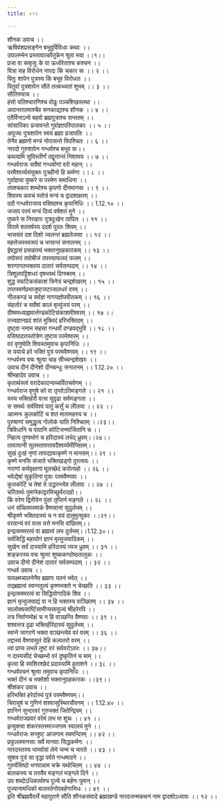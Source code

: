 ```yaml
---
title: ०१२

---
```

शौनक उवाच ।।  
ऋषिवंशप्रसङ्गेन बभूवुर्विविधाः कथाः ।।  
उपालम्भेन प्रस्तावात्कौतुकेन श्रुता मया ।।१।।  
प्रजा वा ससृजुः के वा ऊर्ध्वरेताश्च कश्चन ।।  
पित्रा सह विरोधेन नारदः किं चकार सः ।। २ ।।  
पितुः शापेन पुत्रस्य किं बभूव विरोधतः ।।  
पितुर्वा पुत्रशापेन सौते तत्कथ्यतां शुभम् ।। ३ ।।  
सौतिरुवाच ।।  
हंसो यतिश्चारणिश्च वोढुः पञ्चशिखस्तथा ।।  
अपान्तरतमाश्चैव सनकाद्याश्च शौनक ।। ४ ।।  
एतैर्विनाऽन्ये बहवो ब्रह्मपुत्राश्च सन्ततम् ।।  
सांसारिकाः प्रजावन्तो गुर्वाज्ञापरिपालकाः ।। ५ ।।  
अपूज्यः पुत्रशापेन स्वयं ब्रह्मा प्रजापतिः ।।  
तेनैव ब्रह्मणो मन्त्रं नोपासन्ते विपश्चितः ।। ६ ।।  
नारदो गुरुशापेन गन्धर्वश्च बभूव सः।।  
कथयामि सुविस्तीर्णं तद्वृत्तान्तं निशामय ।। ७ ।।  
गन्धर्वराजः सर्वेषां गन्धर्वाणां वरो महान् ।।  
परमैश्वर्य्यसंयुक्तः पुत्रहीनो हि कर्मणा ।। ८ ।।  
गुर्वाज्ञया पुष्करे स परमेण समाधिना ।।  
तपश्चकार शम्भोश्च कृपणो दीनमानसः ।। ९ ।।  
शिवस्य कवचं स्तोत्रं मन्त्रं च द्वादशाक्षरम् ।।  
ददौ गन्धर्वराजाय वसिष्ठश्च कृपानिधिः ।। 1.12.१० ।।  
जजाप परमं मन्त्रं दिव्यं वर्षशतं मुने ।।  
पुष्करे स निराहारः पुत्रदुःखेन तापितः ।। ११ ।।  
विरामे शतवर्षस्य ददर्श पुरतः शिवम् ।।  
भासयंतं दश दिशो ज्वलन्तं ब्रह्मतेजसा ।। १२ ।।  
महत्तेजस्स्वरूपं च भगवन्तं सनातनम् ।।  
ईषद्धासं प्रसन्नास्यं भक्तानुग्रहकारकम् ।। १३ ।।  
तपोरूपं तपोबीजं तपस्याफलदं फलम् ।।  
शरणागतभक्ताय दातारं सर्वसम्पदाम् ।। १४ ।।  
त्रिशूलपट्टिशधरं वृषभस्थं दिगम्बरम् ।।  
शुद्ध स्फटिकसंकाशं त्रिनेत्रं चन्द्रशेखरम् ।। १५ ।।  
तप्तस्वर्णप्रभाजुष्टजटाजालधरं वरम् ।।  
नीलकण्डं च सर्वज्ञं नागयज्ञोपवीतकम् ।। १६ ।।  
संहर्तारं च सर्वेषां कालं मृत्युंजयं परम् ।।  
ग्रीष्ममध्याह्नमार्त्तण्डकोटिसंकाशमीश्वरम् ।। १७ ।।  
तत्त्वज्ञानप्रदं शांतं मुक्तिदं हरिभक्तिदम् ।।  
दृष्ट्वा ननाम सहसा गन्धर्वो दण्डवद्भुवि ।। १८ ।।  
वसिष्ठदत्तस्तोत्रेण तुष्टाव परमेश्वरम् ।।  
वरं वृणुष्वेति शिवस्तमुवाच कृपानिधिः ।।  
स ययाचे हरे भक्तिं पुत्रं परमवैष्णवम् ।। १९ ।।  
गन्धर्वस्य वचः श्रुत्वा चाह सीच्चन्द्रशेखरः ।।  
उवाच दीनं दीनेशो दीनबन्धुः सनातनम् ।। 1.12.२० ।।  
श्रीमहादेव उवाच ।।  
कृतार्थस्त्वं वरादेकादन्यच्चर्वितचर्वणम् ।।  
गन्धर्वराज वृणुषे को वा तृप्तोऽतिमङ्गले ।। २१ ।।  
यस्य भक्तिर्हरौ वत्स सुदृढा सर्वमङ्गला ।।  
स समर्थः सर्वविश्वं पातुं कर्त्तुं च लीलया ।। २२ ।।  
आत्मनः कुलकोटिं च शतं मातामहस्य च ।।  
पुरुषाणां समुद्धृत्य गोलोकं याति निश्चितम् ।।२३।।  
त्रिविधानि च पापानि कोटिजन्मार्जितानि च ।।  
निहत्य पुण्यभोगं च हरिदास्यं लभेद् ध्रुवम्।।२४।।  
तावत्पत्नी सुतस्तावत्तावदैश्वर्य्यमीप्सितम्।।  
सुखं दुःखं नृणां तावद्यावत्कृष्णे न मानसम्।। २९ ।।  
कृष्णे मनसि संजाते भक्तिखड्गो दुरत्ययः ।।  
नराणां कर्मवृक्षाणां मूलच्छेदं करोत्यहो ।। २६ ।।  
भवेद्येषां सुकृतिनां पुत्राः परमवैष्णवाः ।।  
कुलकोटिं च तेषां ते उद्धरन्त्येव लीलया ।। २७ ।।  
चरितार्थः पुमानेकाद्वरमिच्छुर्वरादहो।।  
किं वरेण द्वितीयेन पुंसां तृप्तिर्न मङ्गले ।। २८ ।।  
धनं संचितमस्माकं वैष्णवानां सुदुर्लभम् ।।  
श्रीकृष्णे भक्तिदास्यं च न वयं दातुमुत्सुकाः ।।२९।।  
वरयान्यं वरं वत्स यत्ते मनसि वांछितम्।।  
इन्द्रत्वममरत्वं वा ब्रह्मत्वं लभ दुर्लभम्।।1.12.३०।।  
सर्वसिद्धिं महायोगं ज्ञानं मृत्युजयादिकम् ।।  
सुखेन सर्वं दास्यामि हरिदास्यं त्यज ध्रुवम् ।। ३१ ।।  
शङ्करस्य वचः श्रुत्वा शुष्ककण्ठोष्ठतालुकः ।।  
उवाच दीनो दीनेशं दातारं सर्वसम्पदाम् ।। ३२ ।।  
गन्धर्व उवाच ।।  
यत्पक्ष्मचालनेनैव ब्रह्मणः पतनं भवेत् ।।  
तद्ब्रह्मत्वं स्वप्नतुल्यं कृष्णभक्तो न चेच्छति ।। ३३ ।।  
इन्द्रत्वममरत्वं वा सिद्धियोगादिकं शिव ।।  
ज्ञानं मृत्युजयाद्यं वा न हि भक्तस्य वाञ्छितम् ।। ३४ ।।  
सालोक्यसार्ष्टिसामीप्यसायुज्यं श्रीहरेरपि ।।  
तत्र निर्वाणमोक्षं च न हि वाञ्छन्ति वैष्णवाः ।। ३९ ।।  
शश्वत्तत्र दृढा भक्तिर्हरिदास्यं सुदुर्लभम् ।।  
स्वप्ने जागरणे भक्ता वाञ्छन्त्येवं वरं वरम् ।। ३६ ।।  
तद्दास्यं वैष्णवसुतं देहि कल्पतरो वरम् ।।  
त्वां प्राप्य लभते तुष्टं वरं सर्ववरोऽवरः ।। ३७।।  
न दास्यसीदं चेच्छम्भो वरं दुष्कृतिनं च माम् ।।  
कृत्वा हि स्वशिरश्छेदं प्रदास्यामि हुताशने ।। ३८ ।।  
गन्धर्ववचनं श्रुत्वा तमुवाच कृपानिधिः ।।  
भक्तं दीनं च भक्तेशो भक्तानुग्रहकारकः ।।३९।।  
श्रीशंकर उवाच ।।  
हरिभक्तिं हरेर्दास्यं पुत्रं परमवैष्णवम्।।  
चिरायुषं च गुणिनं शश्वत्सुस्थिरयौवनम् ।। 1.12.४० ।।  
ज्ञानिनं सुन्दरवरं गुरुभक्तं जितेन्द्रियम् ।।  
गन्धर्वराजप्रवरं वरेमं लभ मा शुचः ।। ४१ ।।  
इत्युक्त्वा शंकरस्तस्माज्जगाम स्वालयं मुने ।।  
गन्धर्वराजः सन्तुष्ट आजगाम स्वमन्दिरम् ।। ४२ ।।  
प्रफुल्लमानसाः सर्वे मानवाः सिद्धकर्मणः ।।  
नारदस्तस्य भार्य्यायां लेभे जन्म च भारते ।। ४३ ।।  
सुषाव पुत्रं सा वृद्धा पर्वते गन्धमादने ।।  
गुरुर्वसिष्ठो भगवान्नाम चक्रे यथोचितम् ।। ४४ ।।  
बालकस्य च तस्यैव मङ्गलं मङ्गले दिने ।।  
उप शब्दोऽधिकार्थश्च पूज्ये च बर्हणः पुमान् ।।  
पूज्यानामधिको बालस्तेनोपबर्हणाभिधः ।। ४९ ।।  
इति श्रीब्रह्मवैवर्त्ते महापुराणे सौति शौनकसंवादे ब्रह्मखण्डे नारदजन्मकथनं नाम द्वादशोऽध्यायः ।। १२ ।।